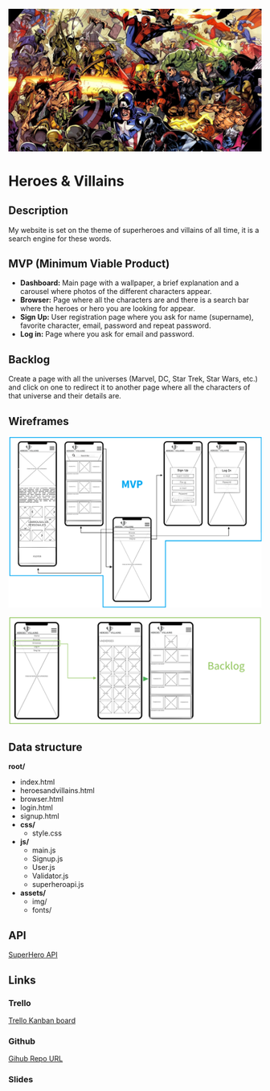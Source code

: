 ![wallpaper heroes](https://github.com/Jorditm/ProjectM1-superheroes/blob/master/images/wallpaper%20heroes.jpg)

# Heroes & Villains

## Description

My website is set on the theme of superheroes and villains of all time, it is a search engine for these words.

## MVP (Minimum Viable Product)

- __Dashboard:__ Main page with a wallpaper, a brief explanation and a carousel where photos of the different characters appear.
- __Browser:__ Page where all the characters are and there is a search bar where the heroes or hero you are looking for appear.
- __Sign Up:__ User registration page where you ask for name (supername), favorite character, email, password and repeat password.
- __Log in:__ Page where you ask for email and password.

## Backlog

Create a page with all the universes (Marvel, DC, Star Trek, Star Wars, etc.) and click on one to redirect it to another page where all the characters of that universe and their details are.

## Wireframes

![MVP](https://github.com/Jorditm/ProjectM1-superheroes/blob/master/images/MVP.png)

![Backlog](https://github.com/Jorditm/ProjectM1-superheroes/blob/master/images/Backlog.png)

## Data structure

**root/**

- index.html
- heroesandvillains.html
- browser.html
- login.html
- signup.html
- **css/**
  - style.css
- **js/**
  - main.js
  - Signup.js
  - User.js
  - Validator.js
  - superheroapi.js
- **assets/**
  - img/
  - fonts/

## API

[SuperHero API](https://superheroapi.com/index.html)

## Links

### Trello

[Trello Kanban board](https://trello.com/b/Do9COfrX)

### Github

[Gihub Repo URL](https://github.com/Jorditm/ProjectM1-superheroes)

### Slides

